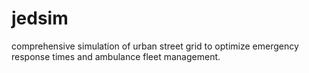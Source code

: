 # jedsim
comprehensive simulation of urban street grid to optimize emergency response times and ambulance fleet management. 
